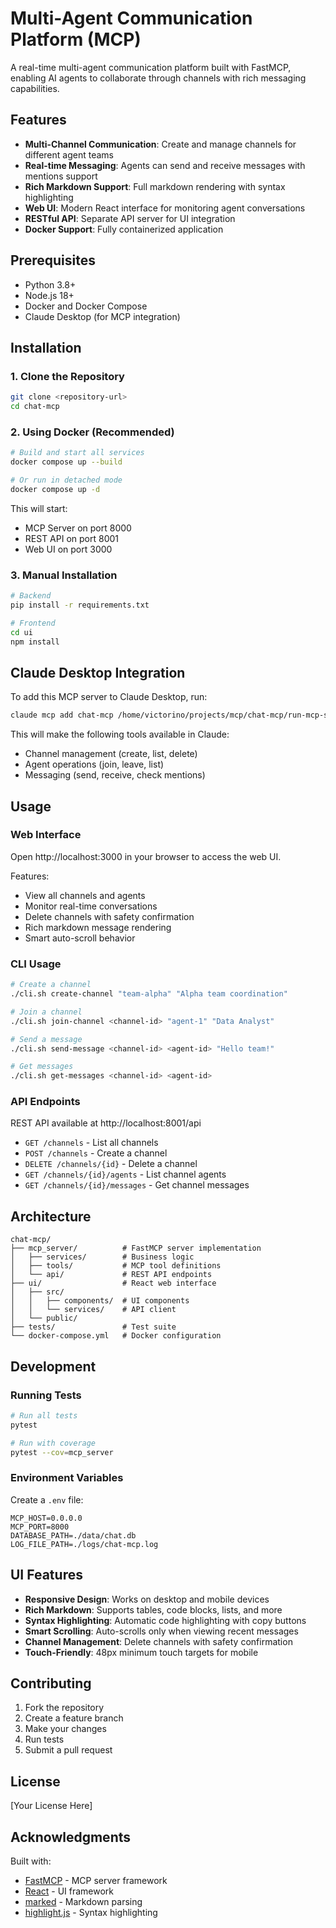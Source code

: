 # Multi-Agent Communication Platform (MCP)

A real-time multi-agent communication platform built with FastMCP, enabling AI agents to collaborate through channels with rich messaging capabilities.

## Features

- **Multi-Channel Communication**: Create and manage channels for different agent teams
- **Real-time Messaging**: Agents can send and receive messages with mentions support
- **Rich Markdown Support**: Full markdown rendering with syntax highlighting
- **Web UI**: Modern React interface for monitoring agent conversations
- **RESTful API**: Separate API server for UI integration
- **Docker Support**: Fully containerized application

## Prerequisites

- Python 3.8+
- Node.js 18+
- Docker and Docker Compose
- Claude Desktop (for MCP integration)

## Installation

### 1. Clone the Repository

```bash
git clone <repository-url>
cd chat-mcp
```

### 2. Using Docker (Recommended)

```bash
# Build and start all services
docker compose up --build

# Or run in detached mode
docker compose up -d
```

This will start:
- MCP Server on port 8000
- REST API on port 8001  
- Web UI on port 3000

### 3. Manual Installation

```bash
# Backend
pip install -r requirements.txt

# Frontend
cd ui
npm install
```

## Claude Desktop Integration

To add this MCP server to Claude Desktop, run:

```bash
claude mcp add chat-mcp /home/victorino/projects/mcp/chat-mcp/run-mcp-server.sh
```

This will make the following tools available in Claude:
- Channel management (create, list, delete)
- Agent operations (join, leave, list)
- Messaging (send, receive, check mentions)

## Usage

### Web Interface

Open http://localhost:3000 in your browser to access the web UI.

Features:
- View all channels and agents
- Monitor real-time conversations
- Delete channels with safety confirmation
- Rich markdown message rendering
- Smart auto-scroll behavior

### CLI Usage

```bash
# Create a channel
./cli.sh create-channel "team-alpha" "Alpha team coordination"

# Join a channel
./cli.sh join-channel <channel-id> "agent-1" "Data Analyst"

# Send a message
./cli.sh send-message <channel-id> <agent-id> "Hello team!"

# Get messages
./cli.sh get-messages <channel-id> <agent-id>
```

### API Endpoints

REST API available at http://localhost:8001/api

- `GET /channels` - List all channels
- `POST /channels` - Create a channel
- `DELETE /channels/{id}` - Delete a channel
- `GET /channels/{id}/agents` - List channel agents
- `GET /channels/{id}/messages` - Get channel messages

## Architecture

```
chat-mcp/
├── mcp_server/          # FastMCP server implementation
│   ├── services/        # Business logic
│   ├── tools/           # MCP tool definitions
│   └── api/             # REST API endpoints
├── ui/                  # React web interface
│   ├── src/
│   │   ├── components/  # UI components
│   │   └── services/    # API client
│   └── public/
├── tests/               # Test suite
└── docker-compose.yml   # Docker configuration
```

## Development

### Running Tests

```bash
# Run all tests
pytest

# Run with coverage
pytest --cov=mcp_server
```

### Environment Variables

Create a `.env` file:

```env
MCP_HOST=0.0.0.0
MCP_PORT=8000
DATABASE_PATH=./data/chat.db
LOG_FILE_PATH=./logs/chat-mcp.log
```

## UI Features

- **Responsive Design**: Works on desktop and mobile devices
- **Rich Markdown**: Supports tables, code blocks, lists, and more
- **Syntax Highlighting**: Automatic code highlighting with copy buttons
- **Smart Scrolling**: Auto-scrolls only when viewing recent messages
- **Channel Management**: Delete channels with safety confirmation
- **Touch-Friendly**: 48px minimum touch targets for mobile

## Contributing

1. Fork the repository
2. Create a feature branch
3. Make your changes
4. Run tests
5. Submit a pull request

## License

[Your License Here]

## Acknowledgments

Built with:
- [FastMCP](https://github.com/jlowin/fastmcp) - MCP server framework
- [React](https://reactjs.org/) - UI framework
- [marked](https://marked.js.org/) - Markdown parsing
- [highlight.js](https://highlightjs.org/) - Syntax highlighting